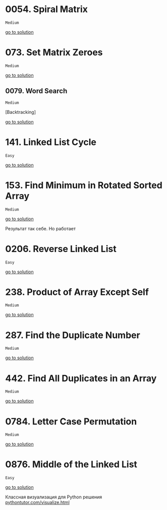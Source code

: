 # 0054. Spiral Matrix

    Medium

[go to solution](./0054-spiral-matrix.go)

# 073. Set Matrix Zeroes

    Medium 

[go to solution](./073-set-matrix-zeroes.go)

## 0079. Word Search

    Medium

[Backtracking]

[go to solution](./0079-word-search.go)

# 141. Linked List Cycle

    Easy 

[go to solution](./141-linked-list-cycle.go)

# 153. Find Minimum in Rotated Sorted Array

    Medium

[go to solution](./153-find-minimum-in-rotated-sorted-array.go)

Результат так себе. Но работает

# 0206. Reverse Linked List

    Easy

[go to solution](./0206-reverse-linked-list.go)

# 238. Product of Array Except Self

    Medium

[go to solution](./238-product-of-array-except-self.go)

# 287. Find the Duplicate Number

    Medium

[go to solution](./287-find-the-duplicate-number.go)

# 442. Find All Duplicates in an Array

    Medium

[go to solution](./442-find-all-duplicates-in-an-array.go)

# 0784. Letter Case Permutation

    Medium

[go to solution](./0784-letter-case-permutation.go)

# 0876. Middle of the Linked List

    Easy

[go to solution](./0876-middle-of-the-linked-list.go)

Классная визуализация для Python решения
[pythontutor.com/visualize.html](https://pythontutor.com/visualize.html?mode=display#code=def%20findDuplicates%28nums%29%3A%0A%20%20%20%20result%20%3D%20%5B%5D%0A%20%20%20%20%0A%20%20%20%20for%20num%20in%20nums%3A%0A%20%20%20%20%20%20if%20nums%5Babs%28num%29%20-%201%5D%20%3C%200%3A%0A%20%20%20%20%20%20%20%20result.append%28abs%28num%29%29%0A%20%20%20%20%20%20nums%5Babs%28num%29%20-%201%5D%20*%3D%20-1%0A%20%20%20%20%20%0A%20%20%20%20return%20result%0A%0AfindDuplicates%284,%203,%202,%207,%208,%202,%203,%201%29&cumulative=false&curInstr=0&heapPrimitives=nevernest&mode=display&origin=opt-frontend.js&py=3&rawInputLstJSON=%5B%5D&textReferences=false)
